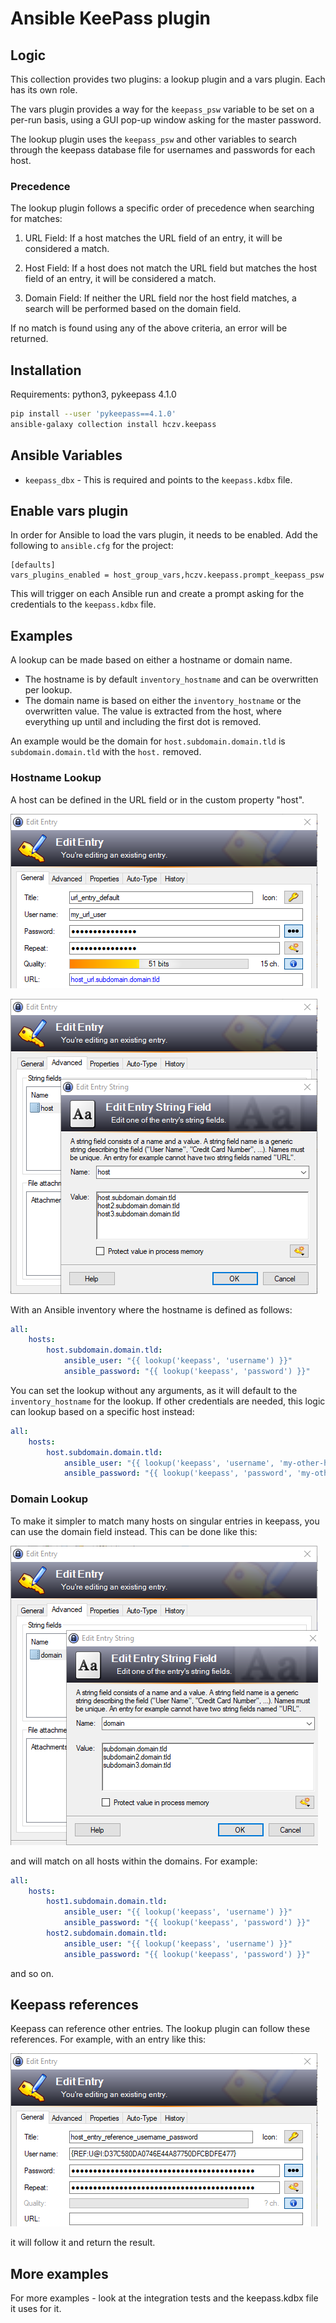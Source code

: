 # Ansible KeePass plugin

## Logic

This collection provides two plugins: a lookup plugin and a vars plugin. Each has its own role.

The vars plugin provides a way for the `keepass_psw` variable to be set on a per-run basis, using a GUI pop-up window asking for the master password.

The lookup plugin uses the `keepass_psw` and other variables to search through the keepass database file for usernames and passwords for each host.

### Precedence

The lookup plugin follows a specific order of precedence when searching for matches:

1. URL Field: If a host matches the URL field of an entry, it will be considered a match.

2. Host Field: If a host does not match the URL field but matches the host field of an entry, it will be considered a match.

3. Domain Field: If neither the URL field nor the host field matches, a search will be performed based on the domain field.

If no match is found using any of the above criteria, an error will be returned.


## Installation

Requirements: python3, pykeepass 4.1.0

```sh
pip install --user 'pykeepass==4.1.0'
ansible-galaxy collection install hczv.keepass
```

## Ansible Variables

* `keepass_dbx` - This is required and points to the `keepass.kdbx` file.

## Enable vars plugin

In order for Ansible to load the vars plugin, it needs to be enabled. Add the following to `ansible.cfg` for the project:

```
[defaults]
vars_plugins_enabled = host_group_vars,hczv.keepass.prompt_keepass_psw
```

This will trigger on each Ansible run and create a prompt asking for the credentials to the `keepass.kdbx` file.

## Examples

A lookup can be made based on either a hostname or domain name.

* The hostname is by default `inventory_hostname` and can be overwritten per lookup.
* The domain name is based on either the `inventory_hostname` or the overwritten value. The value is extracted from the host, where everything up until and including the first dot is removed.

An example would be the domain for `host.subdomain.domain.tld` is `subdomain.domain.tld` with the `host.` removed.

### Hostname Lookup

A host can be defined in the URL field or in the custom property "host".

![](images/url_entry.png)

![](images/host_entry.png)

With an Ansible inventory where the hostname is defined as follows:

```yaml
all:
    hosts:
        host.subdomain.domain.tld:
            ansible_user: "{{ lookup('keepass', 'username') }}"
            ansible_password: "{{ lookup('keepass', 'password') }}"
```

You can set the lookup without any arguments, as it will default to the `inventory_hostname` for the lookup. If other credentials are needed, this logic can lookup based on a specific host instead:

```yaml
all:
    hosts:
        host.subdomain.domain.tld:
            ansible_user: "{{ lookup('keepass', 'username', 'my-other-host.subdomain.domain.tld') }}"
            ansible_password: "{{ lookup('keepass', 'password', 'my-other-host.subdomain.domain.tld') }}"
```

### Domain Lookup

To make it simpler to match many hosts on singular entries in keepass, you can use the domain field instead. This can be done like this:

![](images/domain_entry.png)

and will match on all hosts within the domains. For example:

```yaml
all:
    hosts:
        host1.subdomain.domain.tld:
            ansible_user: "{{ lookup('keepass', 'username') }}"
            ansible_password: "{{ lookup('keepass', 'password') }}"
        host2.subdomain.domain.tld:
            ansible_user: "{{ lookup('keepass', 'username') }}"
            ansible_password: "{{ lookup('keepass', 'password') }}"
```

and so on.

## Keepass references

Keepass can reference other entries. The lookup plugin can follow these references. For example, with an entry like this:

![](images/reference_entry.png)

it will follow it and return the result.

## More examples

For more examples - look at the integration tests and the keepass.kdbx file it uses for it.

